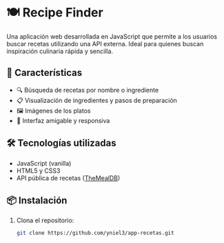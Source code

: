 # 🍽️ Recipe Finder

Una aplicación web desarrollada en JavaScript que permite a los usuarios buscar recetas utilizando una API externa. Ideal para quienes buscan inspiración culinaria rápida y sencilla.

## 🚀 Características

- 🔍 Búsqueda de recetas por nombre o ingrediente
- 📋 Visualización de ingredientes y pasos de preparación
- 🖼️ Imágenes de los platos
- 💬 Interfaz amigable y responsiva

## 🛠️ Tecnologías utilizadas

- JavaScript (vanilla)
- HTML5 y CSS3
- API pública de recetas ([TheMealDB](https://www.themealdb.com/))

## 📦 Instalación

1. Clona el repositorio:
   ```bash
   git clone https://github.com/yniel3/app-recetas.git